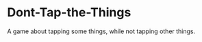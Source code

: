 Dont-Tap-the-Things
==========================


A game about tapping some things, while not tapping other things.
